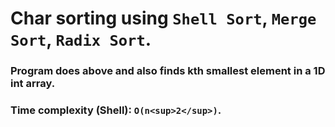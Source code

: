# Char sorting using `Shell Sort`, `Merge Sort`, `Radix Sort`.

### Program does above and also **finds kth smallest element** in a **1D int array**.

### Time complexity (Shell): `O(n<sup>2</sup>)`.
